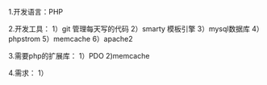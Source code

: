 1.开发语言：PHP

2.开发工具：
	1）git 管理每天写的代码
	2）smarty 模板引擎
	3）mysql数据库
	4）phpstrom
	5）memcache
	6）apache2

3.需要php的扩展库：
	1）PDO
	2)memcache

4.需求：
	1）
